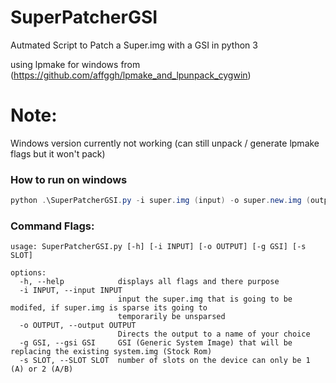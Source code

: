 # SuperPatcherGSI
Autmated Script to Patch a Super.img with a GSI in python 3

using lpmake for windows from (https://github.com/affggh/lpmake_and_lpunpack_cygwin)

# Note:
Windows version currently not working (can still unpack / generate lpmake flags but it won't pack)

### How to run on windows
```powershell
python .\SuperPatcherGSI.py -i super.img (input) -o super.new.img (output) -g lineageOS.img (GSI) -s 2 (device slots)
```

### Command Flags:
```
usage: SuperPatcherGSI.py [-h] [-i INPUT] [-o OUTPUT] [-g GSI] [-s SLOT]

options:
  -h, --help            displays all flags and there purpose
  -i INPUT, --input INPUT
                        input the super.img that is going to be modifed, if super.img is sparse its going to
                        temporarily be unsparsed
  -o OUTPUT, --output OUTPUT
                        Directs the output to a name of your choice
  -g GSI, --gsi GSI     GSI (Generic System Image) that will be replacing the existing system.img (Stock Rom)
  -s SLOT, --SLOT SLOT  number of slots on the device can only be 1 (A) or 2 (A/B)
```
